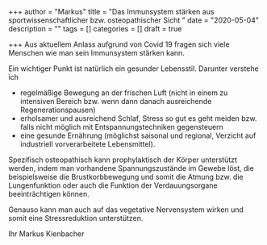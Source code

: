 +++
author = "Markus"
title = "Das Immunsystem stärken aus sportwissenschaftlicher bzw. osteopathischer Sicht "
date = "2020-05-04"
description = ""
tags = []
categories = []
draft = true

+++
Aus aktuellem Anlass aufgrund von Covid 19 fragen sich viele Menschen wie man sein Immunsystem stärken kann.


Ein wichtiger Punkt ist natürlich ein gesunder Lebensstil. 
Darunter verstehe ich 
* regelmäßige Bewegung an der frischen Luft (nicht in einem zu intensiven Bereich bzw. wenn dann danach ausreichende Regenerationspausen) 
* erholsamer und ausreichend Schlaf, Stress so gut es geht meiden bzw. falls nicht möglich mit Entspannungstechniken gegensteuern
* eine gesunde Ernährung (möglichst saisonal und regional, Verzicht auf industriell vorverarbeitete Lebensmittel).

Spezifisch  osteopathisch kann prophylaktisch der Körper unterstützt werden, indem man vorhandene Spannungszustände im Gewebe löst, die beispielsweise die Brustkorbbewegung und somit die Atmung bzw. die Lungenfunktion oder auch die Funktion der Verdauungsorgane beeinträchtigen können. 


Genauso kann man auch auf das vegetative Nervensystem wirken und somit eine Stressreduktion unterstützen.

Ihr 
Markus Kienbacher


